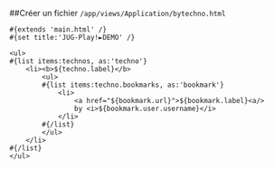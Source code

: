 ##Créer un fichier `/app/views/Application/bytechno.html`

	#{extends 'main.html' /}
	#{set title:'JUG-Play!►DEMO' /}

	<ul>
	#{list items:technos, as:'techno'}
		<li><b>${techno.label}</b>
			<ul>
			#{list items:techno.bookmarks, as:'bookmark'}
				<li>
					<a href="${bookmark.url}">${bookmark.label}<a/> 
					by <i>${bookmark.user.username}</i>
				</li>
			#{/list}
			</ul>
		</li>
	#{/list}
	</ul>


